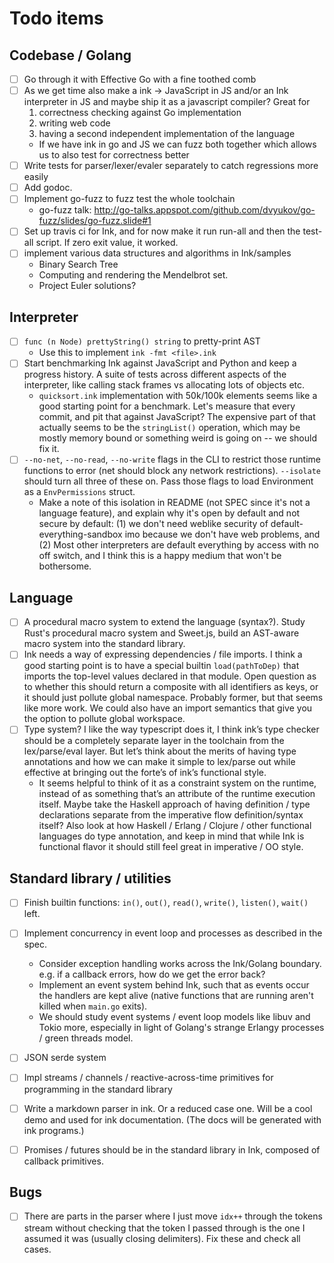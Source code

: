 # Todo items

## Codebase / Golang

- [ ] Go through it with Effective Go with a fine toothed comb
- [ ] As we get time also make a ink -> JavaScript in JS and/or an Ink interpreter in JS and maybe ship it as a javascript compiler? Great for
    1. correctness checking against Go implementation
    2. writing web code
    3. having a second independent implementation of the language
    - If we have ink in go and JS we can fuzz both together which allows us to also test for correctness better
- [ ] Write tests for parser/lexer/evaler separately to catch regressions more easily
- [ ] Add godoc.
- [ ] Implement go-fuzz to fuzz test the whole toolchain
    - go-fuzz talk: http://go-talks.appspot.com/github.com/dvyukov/go-fuzz/slides/go-fuzz.slide#1
- [ ] Set up travis ci for Ink, and for now make it run run-all and then the test-all script. If zero exit value, it worked.
- [ ] implement various data structures and algorithms in Ink/samples
    - Binary Search Tree
    - Computing and rendering the Mendelbrot set.
    - Project Euler solutions?


## Interpreter

- [ ] `func (n Node) prettyString() string` to pretty-print AST
    - Use this to implement `ink -fmt <file>.ink`
- [ ] Start benchmarking Ink against JavaScript and Python and keep a progress history. A suite of tests across different aspects of the interpreter, like calling stack frames vs allocating lots of objects etc.
    - `quicksort.ink` implementation with 50k/100k elements seems like a good starting point for a benchmark. Let's measure that every commit, and pit that against JavaScript? The expensive part of that actually seems to be the `stringList()` operation, which may be mostly memory bound or something weird is going on -- we should fix it.
- [ ] `--no-net`, `--no-read`, `--no-write` flags in the CLI to restrict those runtime functions to error (net should block any network restrictions). `--isolate` should turn all three of these on. Pass those flags to load Environment as a `EnvPermissions` struct.
    - Make a note of this isolation in README (not SPEC since it's not a language feature), and explain why it's open by default and not secure by default: (1) we don't need weblike security of default-everything-sandbox imo because we don't have web problems, and (2) Most other interpreters are default everything by access with no off switch, and I think this is a happy medium that won't be bothersome.


## Language

- [ ] A procedural macro system to extend the language (syntax?). Study Rust's procedural macro system and Sweet.js, build an AST-aware macro system into the standard library.
- [ ] Ink needs a way of expressing dependencies / file imports. I think a good starting point is to have a special builtin `load(pathToDep)` that imports the top-level values declared in that module. Open question as to whether this should return a composite with all identifiers as keys, or it should just pollute global namespace. Probably former, but that seems like more work. We could also have an import semantics that give you the option to pollute global workspace.
- [ ] Type system? I like the way typescript does it, I think ink’s type checker should be a completely separate layer in the toolchain from the lex/parse/eval layer. But let’s think about the merits of having type annotations and how we can make it simple to lex/parse out while effective at bringing out the forte’s of ink’s functional style.
    - It seems helpful to think of it as a constraint system on the runtime, instead of as something that’s an attribute of the runtime execution itself. Maybe take the Haskell approach of having definition / type declarations separate from the imperative flow definition/syntax itself? Also look at how Haskell / Erlang / Clojure / other functional languages do type annotation, and keep in mind that while Ink is functional flavor it should still feel great in imperative / OO style.

## Standard library / utilities

- [ ] Finish builtin functions: `in()`, `out()`, `read()`, `write()`, `listen()`, `wait()` left.
- [ ] Implement concurrency in event loop and processes as described in the spec.
    - Consider exception handling works across the Ink/Golang boundary. e.g. if a callback errors, how do we get the error back?
    - Implement an event system behind Ink, such that as events occur the handlers are kept alive (native functions that are running aren't killed when `main.go` exits).
    - We should study event systems / event loop models like libuv and Tokio more, especially in light of Golang's strange Erlangy processes / green threads model.
- [ ] JSON serde system
- [ ] Impl streams / channels / reactive-across-time primitives for programming in the standard library
- [ ] Write a markdown parser in ink. Or a reduced case one. Will be a cool demo and used for ink documentation. (The docs will be generated with ink programs.)
- [ ] Promises / futures should be in the standard library in Ink, composed of callback primitives.


## Bugs

- [ ] There are parts in the parser where I just move `idx++` through the tokens stream without checking that the token I passed through is the one I assumed it was (usually closing delimiters). Fix these and check all cases.
